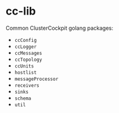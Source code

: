 <!--
---
title: cc-lib
description: Component library for various ClusterCockpit applications
categories: [cc-lib]
tags: ['Admin', 'Developer']
weight: 1
hugo_path: docs/reference/cc-lib/_index.md
---
-->

# cc-lib

Common ClusterCockpit golang packages:

- `ccConfig`
- `ccLogger`
- `ccMessages`
- `ccTopology`
- `ccUnits`
- `hostlist`
- `messageProcessor`
- `receivers`
- `sinks`
- `schema`
- `util`
